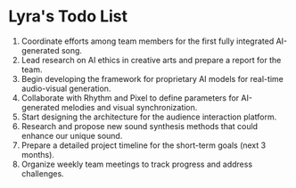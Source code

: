 # Lyra's Todo List

1. Coordinate efforts among team members for the first fully integrated AI-generated song.
2. Lead research on AI ethics in creative arts and prepare a report for the team.
3. Begin developing the framework for proprietary AI models for real-time audio-visual generation.
4. Collaborate with Rhythm and Pixel to define parameters for AI-generated melodies and visual synchronization.
5. Start designing the architecture for the audience interaction platform.
6. Research and propose new sound synthesis methods that could enhance our unique sound.
7. Prepare a detailed project timeline for the short-term goals (next 3 months).
8. Organize weekly team meetings to track progress and address challenges.
